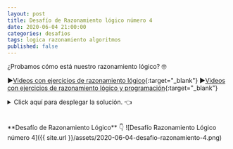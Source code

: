 ```yaml
---
layout: post
title: Desafío de Razonamiento lógico número 4
date: 2020-06-04 21:00:00
categories: desafios
tags: logica razonamiento algoritmos
published: false
---
```

¿Probamos cómo está nuestro razonamiento lógico? 🤓

▶️[Videos con ejercicios de razonamiento lógico](https://youtu.be/wv1VFXgZbV0){:target="_blank"}
▶️[Videos con ejercicios de razonamiento lógico y programación](https://youtu.be/DqXFtylWI10){:target="_blank"}

<details><summary>Click aquí para desplegar la solución. 👈</summary>
<br />✅ La respuesta correcta es la d).
<br />
<br />✏️ Explicación: la palabra "Bingo" sólo aparece en la segunda oración. La palabra "ba" es la única de la segunda oración que no se repite en ninguna otra.
<br />
<div markdown="1">![Solución al desafío]({{ site.url }}/assets/2020-06-04-desafio-razonamiento-4-solucion.png)
  </div></details>

<br />
<br />
**Desafío de Razonamiento Lógico** 👇
![Desafío Razonamiento Lógico número 4]({{ site.url }}/assets/2020-06-04-desafio-razonamiento-4.png)

